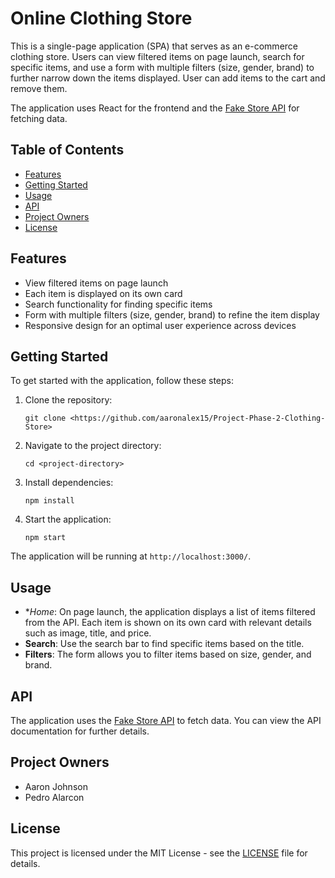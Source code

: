 # Online Clothing Store

This is a single-page application (SPA) that serves as an e-commerce clothing store. Users can view filtered items on page launch, search for specific items, and use a form with multiple filters (size, gender, brand) to further narrow down the items displayed. User can add items to the cart and remove them.

The application uses React for the frontend and the [Fake Store API](https://fakestoreapi.com/) for fetching data.

## Table of Contents

- [Features](#features)
- [Getting Started](#getting-started)
- [Usage](#usage)
- [API](#api)
- [Project Owners](#project-owners)
- [License](#license)

## Features

- View filtered items on page launch
- Each item is displayed on its own card
- Search functionality for finding specific items
- Form with multiple filters (size, gender, brand) to refine the item display
- Responsive design for an optimal user experience across devices

## Getting Started

To get started with the application, follow these steps:

1. Clone the repository:

    ```shell
    git clone <https://github.com/aaronalex15/Project-Phase-2-Clothing-Store>
    ```

2. Navigate to the project directory:

    ```shell
    cd <project-directory>
    ```

3. Install dependencies:

    ```shell
    npm install
    ```

4. Start the application:

    ```shell
    npm start
    ```

The application will be running at `http://localhost:3000/`.

## Usage

- **Home*: On page launch, the application displays a list of items filtered from the API. Each item is shown on its own card with relevant details such as image, title, and price.
- **Search**: Use the search bar to find specific items based on the title.
- **Filters**: The form allows you to filter items based on size, gender, and brand.

## API

The application uses the [Fake Store API](https://fakestoreapi.com/) to fetch data. You can view the API documentation for further details.

## Project Owners

- Aaron Johnson
- Pedro Alarcon

## License

This project is licensed under the MIT License - see the [LICENSE](LICENSE) file for details.
